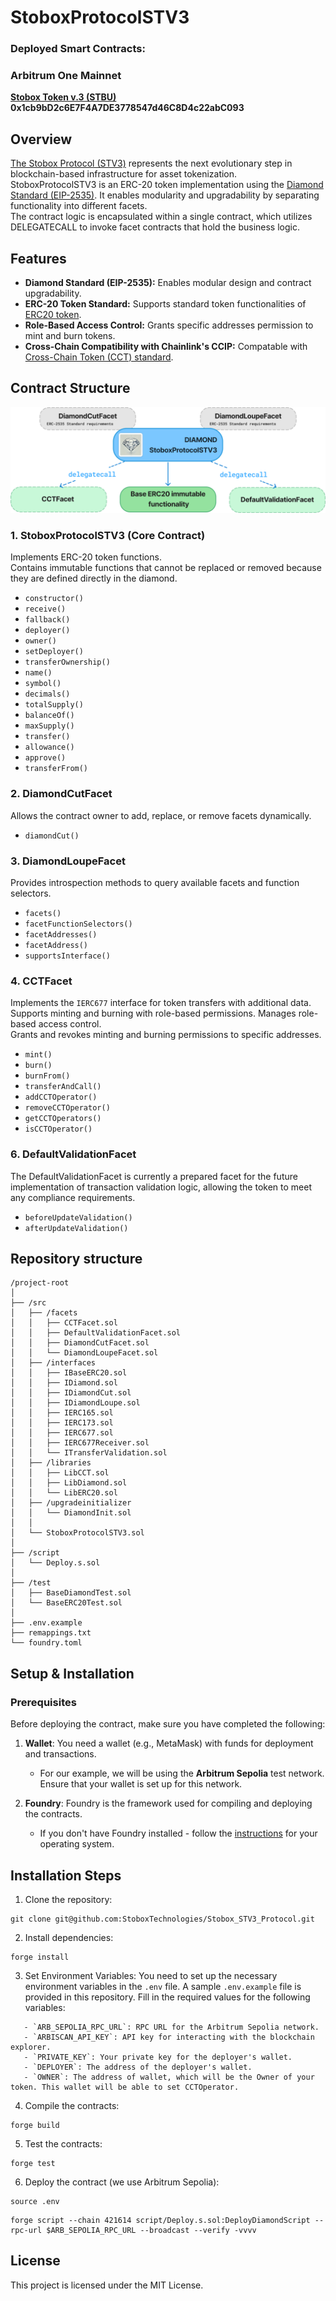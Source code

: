 
# StoboxProtocolSTV3 

### Deployed Smart Contracts:
### Arbitrum One Mainnet

**[Stobox Token v.3 (STBU)](https://arbiscan.io/address/0x1cb9bd2c6e7f4a7de3778547d46c8d4c22abc093) 0x1cb9bD2c6E7F4A7DE3778547d46C8D4c22abC093**

## Overview
[The Stobox Protocol (STV3)](https://docs.stobox.io/products-and-services/stobox-protocol-stv3) represents the next evolutionary step in blockchain-based infrastructure for asset tokenization.  
StoboxProtocolSTV3 is an ERC-20 token implementation using the [Diamond Standard (EIP-2535)](https://eips.ethereum.org/EIPS/eip-2535). It enables modularity and upgradability by separating functionality into different facets.  
The contract logic is encapsulated within a single contract, which utilizes DELEGATECALL to invoke facet contracts that hold the business logic.

## Features
- **Diamond Standard (EIP-2535):** Enables modular design and contract upgradability.
- **ERC-20 Token Standard:** Supports standard token functionalities of [ERC20 token](https://eips.ethereum.org/EIPS/eip-20).
- **Role-Based Access Control:** Grants specific addresses permission to mint and burn tokens. 
- **Cross-Chain Compatibility with Chainlink's CCIP:** Compatable with [Cross-Chain Token (CCT) standard](https://docs.chain.link/ccip/concepts/cross-chain-tokens).  

## Contract Structure

![alt text](image.png)


### **1. StoboxProtocolSTV3 (Core Contract)**
Implements ERC-20 token functions.  
Contains immutable functions that cannot be replaced or removed because they are defined directly in the diamond.

- `constructor()`
- `receive()`
- `fallback()`
- `deployer()`
- `owner()`
- `setDeployer()`
- `transferOwnership()`
- `name()`
- `symbol()`
- `decimals()`
- `totalSupply()`
- `balanceOf()`
- `maxSupply()`
- `transfer()`
- `allowance()`
- `approve()`
- `transferFrom()`


### **2. DiamondCutFacet**
Allows the contract owner to add, replace, or remove facets dynamically.

- `diamondCut()`

### **3. DiamondLoupeFacet**
Provides introspection methods to query available facets and function selectors.

- `facets()`
- `facetFunctionSelectors()`
- `facetAddresses()`
- `facetAddress()`
- `supportsInterface()`

### **4. CCTFacet**
Implements the `IERC677` interface for token transfers with additional data.  
Supports minting and burning with role-based permissions.
Manages role-based access control.  
Grants and revokes minting and burning permissions to specific addresses.

- `mint()`
- `burn()`
- `burnFrom()`
- `transferAndCall()`
- `addCCTOperator()`
- `removeCCTOperator()`
- `getCCTOperators()`
- `isCCTOperator()`

### **6. DefaultValidationFacet**
The DefaultValidationFacet is currently a prepared facet for the future implementation of transaction validation logic, allowing the token to meet any compliance requirements.

- `beforeUpdateValidation()`
- `afterUpdateValidation()`

## Repository structure
```
/project-root
│
├── /src
│   ├── /facets
│   │   ├── CCTFacet.sol
│   │   ├── DefaultValidationFacet.sol
│   │   ├── DiamondCutFacet.sol
│   │   └── DiamondLoupeFacet.sol
│   ├── /interfaces
│   │   ├── IBaseERC20.sol
│   │   ├── IDiamond.sol
│   │   ├── IDiamondCut.sol
│   │   ├── IDiamondLoupe.sol
│   │   ├── IERC165.sol
│   │   ├── IERC173.sol
│   │   ├── IERC677.sol
│   │   ├── IERC677Receiver.sol
│   │   └── ITransferValidation.sol
│   ├── /libraries
│   │   ├── LibCCT.sol
│   │   ├── LibDiamond.sol
│   │   └── LibERC20.sol
│   ├── /upgradeinitializer
│   │   └── DiamondInit.sol
│   │
│   └── StoboxProtocolSTV3.sol
│
├── /script
│   └── Deploy.s.sol
│
├── /test
│   ├── BaseDiamondTest.sol
│   └── BaseERC20Test.sol
│
├── .env.example
├── remappings.txt
└── foundry.toml
```

## Setup & Installation

### Prerequisites

Before deploying the contract, make sure you have completed the following:

1. **Wallet**: You need a wallet (e.g., MetaMask) with funds for deployment and transactions.
   - For our example, we will be using the **Arbitrum Sepolia** test network. Ensure that your wallet is set up for this network.

2. **Foundry**: Foundry is the framework used for compiling and deploying the contracts. 
   - If you don't have Foundry installed - follow the [instructions](https://book.getfoundry.sh/getting-started/installation) for your operating system.

## Installation Steps

1. Clone the repository:
```
git clone git@github.com:StoboxTechnologies/Stobox_STV3_Protocol.git
```
2. Install dependencies:
```
forge install
```
3. Set Environment Variables: You need to set up the necessary environment variables in the `.env` file. A sample `.env.example` file is provided in this repository. Fill in the required values for the following variables:
```
   - `ARB_SEPOLIA_RPC_URL`: RPC URL for the Arbitrum Sepolia network.
   - `ARBISCAN_API_KEY`: API key for interacting with the blockchain explorer.
   - `PRIVATE_KEY`: Your private key for the deployer's wallet.
   - `DEPLOYER`: The address of the deployer's wallet.
   - `OWNER`: The address of wallet, which will be the Owner of your token. This wallet will be able to set CCTOperator.
```
4. Compile the contracts:
```
forge build
```
5. Test the contracts:
```
forge test
```
6. Deploy the contract (we use Arbitrum Sepolia):
```
source .env
```
```
forge script --chain 421614 script/Deploy.s.sol:DeployDiamondScript --rpc-url $ARB_SEPOLIA_RPC_URL --broadcast --verify -vvvv
```

## License
This project is licensed under the MIT License.